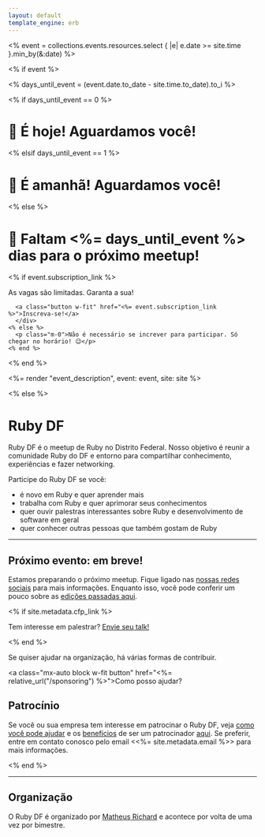 ```yaml
---
layout: default
template_engine: erb
---
```


<% event = collections.events.resources.select { |e| e.date >= site.time }.min_by(&:date) %>

<% if event %>

<% days_until_event = (event.date.to_date - site.time.to_date).to_i %>

<% if days_until_event == 0 %>
  <h1 class="mb-8">🎉 É hoje! Aguardamos você!</h1>
<% elsif days_until_event == 1 %>
  <h1 class="mb-8">🎉 É amanhã! Aguardamos você!</h1>
<% else %>
  <h1 class="mb-8">🎉 Faltam <%= days_until_event %> dias para o próximo meetup!</h1>

  <div class="w-full inline-flex justify-center mb-4">
    <% if event.subscription_link %>
      <div class="flex flex-col gap-2 items-center">
      <p class="m-0">As vagas são limitadas. Garanta a sua!</p>

      <a class="button w-fit" href="<%= event.subscription_link %>">Inscreva-se!</a>
      </div>
    <% else %>
      <p class="m-0">Não é necessário se increver para participar. Só chegar no horário! 😉</p>
    <% end %>
  </div>
<% end %>

<%= render "event_description", event: event, site: site %>

<% else %>

<h1 class="sr-only">Ruby DF</h1>

Ruby DF é o meetup de Ruby no Distrito Federal. Nosso objetivo é reunir a comunidade Ruby do DF e entorno para compartilhar conhecimento, experiências e fazer networking.

Participe do Ruby DF se você:

- é novo em Ruby e quer aprender mais
- trabalha com Ruby e quer aprimorar seus conhecimentos
- quer ouvir palestras interessantes sobre Ruby e desenvolvimento de software em geral
- quer conhecer outras pessoas que também gostam de Ruby

---

## Próximo evento: em breve!

Estamos preparando o próximo meetup. Fique ligado nas [nossas redes
sociais](<%= site.metadata.telegram_link %>) para mais informações. Enquanto isso, você pode conferir
um pouco sobre as [edições passadas aqui](/events).

<% if site.metadata.cfp_link %>
  <aside class="note">
    <p>Tem interesse em palestrar? <a class="font-bold" href="<%= site.metadata.cfp_link %>" target="_blank">Envie seu talk!</a></p>
  </aside>
<% end %>

Se quiser ajudar na organização, há várias formas de contribuir.

<a class="mx-auto block w-fit button" href="<%= relative_url("/sponsoring") %>">Como posso ajudar?</a>

## Patrocínio

Se você ou sua empresa tem interesse em patrocinar o Ruby DF, veja [como você
pode ajudar](/sponsoring#como-você-pode-ajudar) e os [benefícios](/sponsoring#o-que-podemos-oferecer) de ser um patrocinador [aqui](/sponsoring). Se preferir, entre em
contato conosco pelo email <<%= site.metadata.email %>> para mais informações.

<% end %>

---

## Organização

O Ruby DF é organizado por [Matheus Richard](https://twitter.com/matheusrich) e acontece por volta de uma vez por bimestre.
